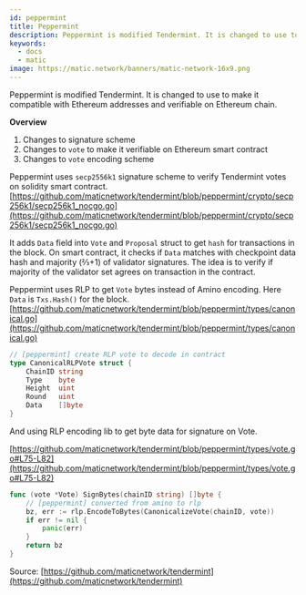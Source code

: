 ```yaml
---
id: peppermint
title: Peppermint 
description: Peppermint is modified Tendermint. It is changed to use to make it compatible with Ethereum addresses and verifiable on Ethereum chain.
keywords:
  - docs
  - matic
image: https://matic.network/banners/matic-network-16x9.png 
---
```

Peppermint is modified Tendermint. It is changed to use to make it compatible with Ethereum addresses and verifiable on Ethereum chain.

**Overview**

1. Changes to signature scheme
2. Changes to `vote` to make it verifiable on Ethereum smart contract
3. Changes to `vote` encoding scheme

Peppermint uses `secp2556k1` signature scheme to verify Tendermint votes on solidity smart contract. [https://github.com/maticnetwork/tendermint/blob/peppermint/crypto/secp256k1/secp256k1_nocgo.go](https://github.com/maticnetwork/tendermint/blob/peppermint/crypto/secp256k1/secp256k1_nocgo.go)

It adds `Data` field into `Vote` and `Proposal` struct to get `hash` for transactions in the block. On smart contract, it checks if `Data` matches with checkpoint data hash and majority (⅔+1) of validator signatures. The idea is to verify if majority of the validator set agrees on transaction in the contract.

Peppermint uses RLP to get `Vote` bytes instead of Amino encoding. Here `Data` is `Txs.Hash()` for the block.  [https://github.com/maticnetwork/tendermint/blob/peppermint/types/canonical.go](https://github.com/maticnetwork/tendermint/blob/peppermint/types/canonical.go)
```go
// [peppermint] create RLP vote to decode in contract
type CanonicalRLPVote struct {
	ChainID string
	Type    byte
	Height  uint
	Round   uint
	Data    []byte
}
```
And using RLP encoding lib to get byte data for signature on Vote.

 [https://github.com/maticnetwork/tendermint/blob/peppermint/types/vote.go#L75-L82](https://github.com/maticnetwork/tendermint/blob/peppermint/types/vote.go#L75-L82)
```go
func (vote *Vote) SignBytes(chainID string) []byte {
	// [peppermint] converted from amino to rlp
	bz, err := rlp.EncodeToBytes(CanonicalizeVote(chainID, vote))
	if err != nil {
		panic(err)
	}
	return bz
}
```
Source: [https://github.com/maticnetwork/tendermint](https://github.com/maticnetwork/tendermint)
